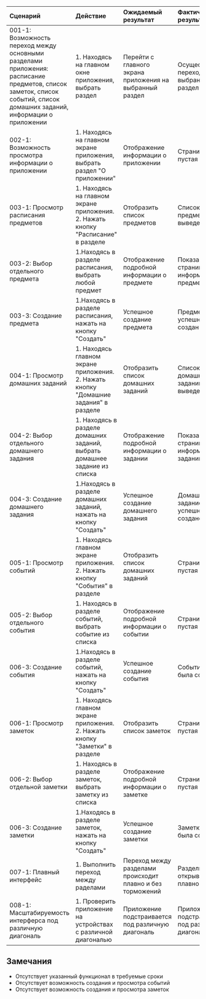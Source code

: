|Cценарий|Действие|Ожидаемый результат|Фактический результат| Оценка|
|:---|:---|:---|:---|:---|
|001-1: Возможность переход между основными разделами приложения: расписание предметов, список заметок, список событий, список домашних заданий, информации о приложении | 1. Находясь на главном окне приложения, выбрать раздел | Перейти с главного экрана приложения на выбранный раздел |Осуществлен переход на выбранный раздел |Тест пройден |
|002-1: Возможность просмотра информации о приложении | 1. Находясь на главном экране приложения, выбрать раздел "О приложении" | Отображение информации о приложении | Страница пустая | Тест не пройден |
|003-1: Просмотр расписания предметов | 1. Находясь на главном экране приложения. 2. Нажать кнопку "Расписание" в разделе | Отобразить список предметов | Список предметов выведен | Тест пройден |
|003-2: Выбор отдельного предмета | 1.Находясь в разделе расписания, выбрать любой предмет | Отображение подробной информации о предмете | Показана страница информации о предмете |Тест пройден |
|003-3: Создание предмета | 1.Находясь в разделе расписания, нажать на кнопку "Создать" | Успешное создание предмета | Предмет успешно создан |Тест пройден |
|004-1: Просмотр домашних заданий | 1. Находясь главном экране приложения. 2. Нажать кнопку "Домашние задания" в разделе | Отобразить список домашних заданий | Список домашних заданий выведен | Тест пройден |
|004-2: Выбор отдельного домашнего задания | 1. Находясь в разделе домашних заданий, выбрать домашнее задание из списка | Отображение подробной информации о задании  | Показана страница информации о задании | Тест пройден |
|004-3: Создание домашнего задания | 1.Находясь в разделе домашних заданий, нажать на кнопку "Создать" | Успешное создание домашнего задания | Домашнее задание успешно создано |Тест пройден |
|005-1: Просмотр событий | 1. Находясь главном экране приложения. 2. Нажать кнопку "События" в разделе | Отобразить список домашних заданий | Страница пустая | Тест не пройден |
|005-2: Выбор отдельного события | 1. Находясь в разделе событий, выбрать событие из списка | Отображение подробной информации о событии  | Страница пустая | Тест не пройден |
|006-3: Создание события | 1.Находясь в разделе событий, нажать на кнопку "Создать" | Успешное создание события | Событие не была создано |Тест не пройден |
|006-1: Просмотр заметок | 1. Находясь главном экране приложения. 2. Нажать кнопку "Заметки" в разделе | Отобразить список заметок  | Страница пустая | Тест не пройден |
|006-2: Выбор отдельной заметки | 1. Находясь в разделе заметок, выбрать заметку из списка | Отображение подробной информации о заметке  | Страница пустая | Тест не пройден |
|006-3: Создание заметки | 1.Находясь в разделе заметок, нажать на кнопку "Создать" | Успешное создание заметки | Заметка не была создана |Тест не пройден |
|007-1: Плавный интерфейс | 1. Выполнить переход между раделами | Переход между разделами происходит плавно и без торможений | Разделы открываются плавно | Тест пройден |
|008-1: Масштабируемость интерферса под различную диагональ | 1. Проверить приложение на устройствах с различной диагональю | Приложение подстраивается под различную диагональ | Приложение подстраивается под различную диагональ | Тест пройден |
## Замечания
* Отсутствует указанный функционал в требуемые сроки  
* Отсутствует возможность создания и просмотра событий
* Отсутствует возможность создания и просмотра заметок   

